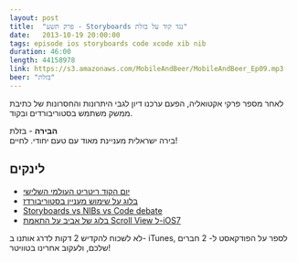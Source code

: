```yaml
---
layout: post
title:  "פרק תשע - Storyboards נגד קוד על בזלת"
date:   2013-10-19 20:00:00
tags: episode ios storyboards code xcode xib nib
duration: 46:00
length: 44158978
link: https://s3.amazonaws.com/MobileAndBeer/MobileAndBeer_Ep09.mp3
beer: "בזלת"
---
```


לאחר מספר פרקי אקטואליה, הפעם ערכנו דיון לגבי היתרונות והחסרונות של כתיבת ממשק משתמש בסטוריבורדים ובקוד.

**הבירה** - בזלת  
בירה ישראלית מעניינת מאוד עם טעם יחודי. לחיים!

## לינקים

* [יום הקוד ריטריט העולמי השלישי](http://www.coderetreat.co.il)
* [בלוג על שימוש מעניין בסטוריבורדז](http://pilky.me/view/37)
* [Storyboards vs NIBs vs Code debate](http://www.raywenderlich.com/51992/storyboards-vs-nibs-vs-code-the-great-debate)
* [בלוג של אביב על התאמת Scroll View ל-iOS7](http://www.codelord.net/2013/10/18/adapting-scroll-views-to-ios-7/)

לא לשכוח להקדיש 2 דקות לדרג אותנו ב- iTunes, לספר על הפודקאסט ל- 2 חברים שלכם, ולעקוב אחרינו בטוויטר!
